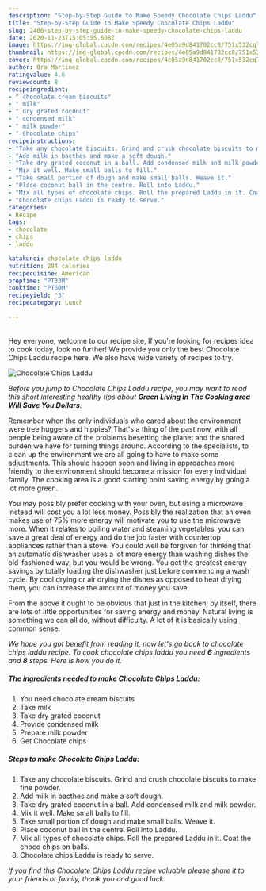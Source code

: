 ```yaml
---
description: "Step-by-Step Guide to Make Speedy Chocolate Chips Laddu"
title: "Step-by-Step Guide to Make Speedy Chocolate Chips Laddu"
slug: 2406-step-by-step-guide-to-make-speedy-chocolate-chips-laddu
date: 2020-11-23T15:05:55.608Z
image: https://img-global.cpcdn.com/recipes/4e05a9d841702cc8/751x532cq70/chocolate-chips-laddu-recipe-main-photo.jpg
thumbnail: https://img-global.cpcdn.com/recipes/4e05a9d841702cc8/751x532cq70/chocolate-chips-laddu-recipe-main-photo.jpg
cover: https://img-global.cpcdn.com/recipes/4e05a9d841702cc8/751x532cq70/chocolate-chips-laddu-recipe-main-photo.jpg
author: Ora Martinez
ratingvalue: 4.6
reviewcount: 8
recipeingredient:
- " chocolate cream biscuits"
- " milk"
- " dry grated coconut"
- " condensed milk"
- " milk powder"
- " Chocolate chips"
recipeinstructions:
- "Take any chocolate biscuits. Grind and crush chocolate biscuits to make fine powder."
- "Add milk in bacthes and make a soft dough."
- "Take dry grated coconut in a ball. Add condensed milk and milk powder."
- "Mix it well. Make small balls to fill."
- "Take small portion of dough and make small balls. Weave it."
- "Place coconut ball in the centre. Roll into Laddu."
- "Mix all types of chocolate chips. Roll the prepared Laddu in it. Coat the choco chips on balls."
- "Chocolate chips Laddu is ready to serve."
categories:
- Recipe
tags:
- chocolate
- chips
- laddu

katakunci: chocolate chips laddu 
nutrition: 284 calories
recipecuisine: American
preptime: "PT33M"
cooktime: "PT60M"
recipeyield: "3"
recipecategory: Lunch

---
```

<br>
Hey everyone, welcome to our recipe site, If you're looking for recipes idea to cook today, look no further! We provide you only the best Chocolate Chips Laddu recipe here. We also have wide variety of recipes to try.
<br>


![Chocolate Chips Laddu](https://img-global.cpcdn.com/recipes/4e05a9d841702cc8/751x532cq70/chocolate-chips-laddu-recipe-main-photo.jpg)

<i>Before you jump to Chocolate Chips Laddu recipe, you may want to read this short interesting healthy tips about 
<strong>Green Living In The Cooking area Will Save You Dollars</strong>.</i>
</br>

Remember when the only individuals who cared about the environment were tree huggers and hippies? That's a thing of the past now, with all people being aware of the problems besetting the planet and the shared burden we have for turning things around. According to the specialists, to clean up the environment we are all going to have to make some adjustments. This should happen soon and living in approaches more friendly to the environment should become a mission for every individual family. The cooking area is a good starting point saving energy by going a lot more green.

You may possibly prefer cooking with your oven, but using a microwave instead will cost you a lot less money. Possibly the realization that an oven makes use of 75% more energy will motivate you to use the microwave more. When it relates to boiling water and steaming vegetables, you can save a great deal of energy and do the job faster with countertop appliances rather than a stove. You could well be forgiven for thinking that an automatic dishwasher uses a lot more energy than washing dishes the old-fashioned way, but you would be wrong. You get the greatest energy savings by totally loading the dishwasher just before commencing a wash cycle. By cool drying or air drying the dishes as opposed to heat drying them, you can increase the amount of money you save.

From the above it ought to be obvious that just in the kitchen, by itself, there are lots of little opportunities for saving energy and money. Natural living is something we can all do, without difficulty. A lot of it is basically using common sense.


<i>We hope you got benefit from reading it, now let's go back to chocolate chips laddu recipe. To cook chocolate chips laddu you need <strong>6</strong> ingredients and <strong>8</strong> steps. Here is how you do it.
</i>

##### The ingredients needed to make Chocolate Chips Laddu:

1. You need  chocolate cream biscuits
1. Take  milk
1. Take  dry grated coconut
1. Provide  condensed milk
1. Prepare  milk powder
1. Get  Chocolate chips


##### Steps to make Chocolate Chips Laddu:

1. Take any chocolate biscuits. Grind and crush chocolate biscuits to make fine powder.
1. Add milk in bacthes and make a soft dough.
1. Take dry grated coconut in a ball. Add condensed milk and milk powder.
1. Mix it well. Make small balls to fill.
1. Take small portion of dough and make small balls. Weave it.
1. Place coconut ball in the centre. Roll into Laddu.
1. Mix all types of chocolate chips. Roll the prepared Laddu in it. Coat the choco chips on balls.
1. Chocolate chips Laddu is ready to serve.


<i>If you find this Chocolate Chips Laddu recipe valuable please share it to your friends or family, thank you and good luck.</i>
